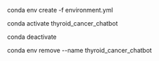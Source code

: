 conda env create -f environment.yml


conda activate thyroid_cancer_chatbot


conda deactivate


conda env remove --name thyroid_cancer_chatbot
